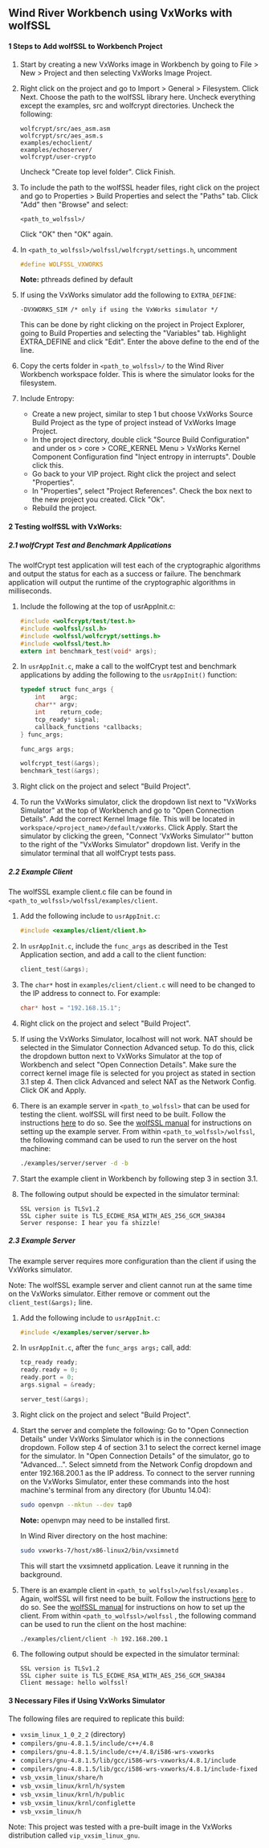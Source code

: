 ## Wind River Workbench using VxWorks with wolfSSL
#### 1 Steps to Add wolfSSL to Workbench Project
1. Start by creating a new VxWorks image in Workbench by going to File > New >
Project and then selecting VxWorks Image Project.

2. Right click on the project and go to Import > General > Filesystem. Click Next.
Choose the path to the wolfSSL library here. Uncheck everything except the examples,
src and wolfcrypt directories. Uncheck the following:

    ```
    wolfcrypt/src/aes_asm.asm
    wolfcrypt/src/aes_asm.s
    examples/echoclient/
    examples/echoserver/
    wolfcrypt/user-crypto
    ```
    Uncheck "Create top level folder". Click Finish.

3. To include the path to the wolfSSL header files, right click on the project
and go to Properties > Build Properties and select the "Paths" tab. Click "Add"
then "Browse" and select:

    ```
    <path_to_wolfssl>/
    ```
    Click "OK" then "OK" again.

4. In `<path_to_wolfssl>/wolfssl/wolfcrypt/settings.h`, uncomment

    ```c
    #define WOLFSSL_VXWORKS
    ```

    **Note:** pthreads defined by default

5. If using the VxWorks simulator add the following to `EXTRA_DEFINE`:

    ```
    -DVXWORKS_SIM /* only if using the VxWorks simulator */
    ```

    This can be done by right clicking on the project in Project Explorer, going to
    Build Properties and selecting the "Variables" tab. Highlight EXTRA\_DEFINE and
    click "Edit". Enter the above define to the end of the line.

6. Copy the certs folder in `<path_to_wolfssl>/` to the Wind River Workbench
workspace folder. This is where the simulator looks for the filesystem.

7. Include Entropy:

    - Create a new project, similar to step 1 but choose VxWorks Source Build
    Project as the type of project instead of VxWorks Image Project.
    - In the project directory, double click "Source Build Configuration" and
    under os > core > CORE\_KERNEL Menu > VxWorks Kernel Component
    Configuration find "Inject entropy in interrupts". Double click this.
    - Go back to your VIP project. Right click the project and select "Properties".
    - In "Properties", select "Project References". Check the box next to the
    new project you created. Click "Ok".
    - Rebuild the project.

#### 2 Testing wolfSSL with VxWorks:
##### 2.1 wolfCrypt Test and Benchmark Applications
The wolfCrypt test application will test each of the cryptographic algorithms
and output the status for each as a success or failure. The benchmark application will output the runtime of the cryptographic algorithms in milliseconds.

1. Include the following at the top of usrAppInit.c:

    ```c
    #include <wolfcrypt/test/test.h>
    #include <wolfssl/ssl.h>
    #include <wolfssl/wolfcrypt/settings.h>
    #include <wolfssl/test.h>
    extern int benchmark_test(void* args);
    ```
2. In `usrAppInit.c`, make a call to the wolfCrypt test and benchmark applications
by adding the following to the `usrAppInit()` function:

    ```c
    typedef struct func_args {
        int    argc;
        char** argv;
        int    return_code;
        tcp_ready* signal;
        callback_functions *callbacks;
    } func_args;

    func_args args;

    wolfcrypt_test(&args);
    benchmark_test(&args);
    ```

3. Right click on the project and select "Build Project".

4. To run the VxWorks simulator, click the dropdown list next to "VxWorks Simulator" at the top of Workbench and go to "Open Connection Details". Add the correct Kernel Image file. This will be located in `workspace/<project_name>/default/vxWorks`. Click Apply. Start the simulator by clicking the green, "Connect 'VxWorks Simulator'" button to the right of the "VxWorks Simulator" dropdown list. Verify in the simulator terminal that all wolfCrypt tests pass.

##### 2.2 Example Client
The wolfSSL example client.c file can be found in `<path_to_wolfssl>/wolfssl/examples/client`.

1. Add the following include to `usrAppInit.c`:

    ```c
    #include <examples/client/client.h>
    ```

2. In `usrAppInit.c`, include the `func_args` as described in the Test Application
section, and add a call to the client function:

    ```c
    client_test(&args);
    ```

3. The `char*` host in `examples/client/client.c` will need to be changed to the IP address to connect to. For example:

    ```c
    char* host = "192.168.15.1";
    ```

4. Right click on the project and select "Build Project".

5. If using the VxWorks Simulator, localhost will not work. NAT should be selected in the Simulator Connection Advanced setup. To do this, click the dropdown button next to VxWorks Simulator at the top of Workbench and select "Open Connection Details". Make sure the correct kernel image file is selected for you project as stated in section 3.1 step 4. Then click Advanced and select NAT as the Network Config. Click OK and Apply.

6. There is an example server in `<path_to_wolfssl>` that can be used for testing the client. wolfSSL will first need to be built. Follow the instructions [here](https://www.wolfssl.com/wolfSSL/Docs-wolfssl-manual-2-building-wolfssl.html) to do so. See the [wolfSSL manual]( https://wolfssl.com/wolfSSL/Docs-wolfssl-manual-3-getting-started.html) for instructions on setting up the example server. From within `<path_to_wolfssl>/wolfssl`, the following command can be used to run the server on the host machine:

    ```sh
    ./examples/server/server -d -b
    ```

7. Start the example client in Workbench by following step 3 in section 3.1.

8. The following output should be expected in the simulator terminal:

    ```
    SSL version is TLSv1.2
    SSL cipher suite is TLS_ECDHE_RSA_WITH_AES_256_GCM_SHA384
    Server response: I hear you fa shizzle!
    ```

##### 2.3 Example Server
The example server requires more configuration than the client if using the
VxWorks simulator.

Note: The wolfSSL example server and client cannot run at the same time on the VxWorks simulator. Either remove or comment out the `client_test(&args);` line.

1. Add the following include to `usrAppInit.c`:

    ```c
    #include </examples/server/server.h>
    ```

2. In `usrAppInit.c`, after the `func_args args;` call, add:

    ```c
    tcp_ready ready;
    ready.ready = 0;
    ready.port = 0;
    args.signal = &ready;

    server_test(&args);
    ```
3. Right click on the project and select "Build Project".

4. Start the server and complete the following:
    Go to "Open Connection Details" under VxWorks Simulator which is in the connections
    dropdown. Follow step 4 of section 3.1 to select the correct kernel image for the simulator. In "Open Connection Details" of the simulator, go to "Advanced...". Select simnetd from the Network Config dropdown and enter
    192.168.200.1 as the IP address. To connect to the server running on the VxWorks Simulator, enter these commands
    into the host machine's terminal from any directory (for Ubuntu 14.04):

    ```sh
    sudo openvpn --mktun --dev tap0
    ```

    **Note:** openvpn may need to be installed first.

    In Wind River directory on the host machine:

    ```sh
    sudo vxworks-7/host/x86-linux2/bin/vxsimnetd
    ```

    This will start the vxsimnetd application. Leave it running in the background.

5. There is an example client in `<path_to_wolfssl>/wolfssl/examples` . Again, wolfSSL will first need to be built. Follow the instructions [here](https://www.wolfssl.com/wolfSSL/Docs-wolfssl-manual-2-building-wolfssl.html) to do so. See the [wolfSSL manual]( https://wolfssl.com/wolfSSL/Docs-wolfssl-manual-3-getting-started.html) for instructions on how to set up the client. From within `<path_to_wolfssl>/wolfssl` , the following command can be used to run the client on the host machine:

    ```sh
    ./examples/client/client -h 192.168.200.1
    ```

6. The following output should be expected in the simulator terminal:

    ```
    SSL version is TLSv1.2
    SSL cipher suite is TLS_ECDHE_RSA_WITH_AES_256_GCM_SHA384
    Client message: hello wolfssl!
    ```

#### 3 Necessary Files if Using VxWorks Simulator
The following files are required to replicate this build:
* `vxsim_linux_1_0_2_2` (directory)
* `compilers/gnu-4.8.1.5/include/c++/4.8`
* `compilers/gnu-4.8.1.5/include/c++/4.8/i586-wrs-vxworks`
* `compilers/gnu-4.8.1.5/lib/gcc/i586-wrs-vxworks/4.8.1/include`
* `compilers/gnu-4.8.1.5/lib/gcc/i586-wrs-vxworks/4.8.1/include-fixed`
* `vsb_vxsim_linux/share/h`
* `vsb_vxsim_linux/krnl/h/system`
* `vsb_vxsim_linux/krnl/h/public`
* `vsb_vxsim_linux/krnl/configlette`
* `vsb_vxsim_linux/h`

Note: This project was tested with a pre-built image in the VxWorks distribution
called `vip_vxsim_linux_gnu`.

